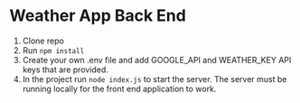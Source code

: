 # Weather App Back End
1. Clone repo
2. Run `npm install`
3. Create your own .env file and add GOOGLE_API and WEATHER_KEY API keys that are provided.
4. In the project run `node index.js` to start the server.
    The server must be running locally for the front end application to work.
